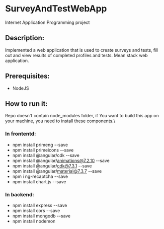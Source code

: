 # SurveyAndTestWebApp
Internet Application Programming project 

## Description:
Implemented a web application that is used to create surveys and tests, fill out and view results of completed profiles and tests.
Mean stack web application.

## Prerequisites:
- NodeJS

## How to run it:
Repo doesn't contain node_modules folder, if You want to build this app on your machine, you need to install these components.\
### In frontentd: 
- npm install primeng --save
- npm install primeicons --save
- npm install @angular/cdk --save
- npm install @angular/animations@7.2.10 --save
- npm install @angular/cdk@7.3.1 --save
- npm install @angular/material@7.3.7 --save
- npm i ng-recaptcha --save
- npm install chart.js --save 
### In backend: 
- npm install express --save
- npm install cors --save
- npm install mongodb --save
- npm install nodemon
